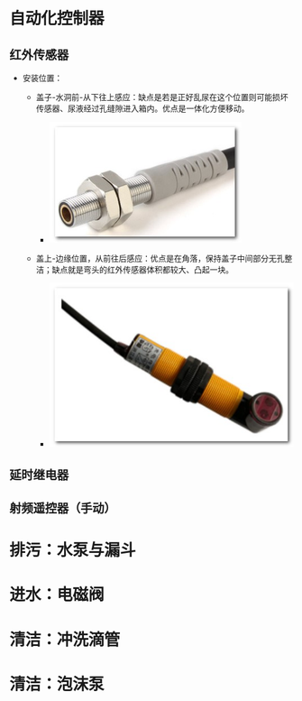 # 自动化控制器
## 红外传感器
* 安装位置：
    * 盖子-水洞前-从下往上感应：缺点是若是正好乱尿在这个位置则可能损坏传感器、尿液经过孔缝隙进入箱内。优点是一体化方便移动。
        * ![e6c33c64-7fdc-4e5a-a37b-b27675d1206a.jpg](自冲水猫马桶制作教程_files/e6c33c64-7fdc-4e5a-a37b-b27675d1206a.jpg)

    * 盖上-边缘位置，从前往后感应：优点是在角落，保持盖子中间部分无孔整洁；缺点就是弯头的红外传感器体积都较大、凸起一块。
        * ![ae4e8f22-a1a8-4cd6-92cb-1f2282d20cc0.jpg](自冲水猫马桶制作教程_files/ae4e8f22-a1a8-4cd6-92cb-1f2282d20cc0.jpg)

## 延时继电器
## 射频遥控器（手动）
# 排污：水泵与漏斗
# 进水：电磁阀
# 清洁：冲洗滴管
# 清洁：泡沫泵
